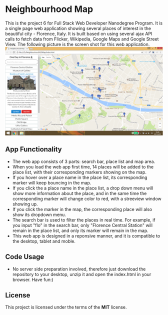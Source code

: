 # Neighbourhood Map
This is the project 6 for Full Stack Web Developer Nanodegree Program. It is a single page web application showing several places of interest in the beautiful city - Florence, Italy. It is built based on using several ajax API calls to fetch data from Flicker, Wikipedia, Google Maps and Google Street View. The following picture is the screen shot for this web application.
![alt tag](https://github.com/BurningWish/FSND-P6-Neighbourhood-Map/blob/master/img/example.png)

## App Functionality
- The web app consists of 3 parts: search bar, place list and map area.
- When you load the web app first time, 14 places will be added to the place list, with their corresponding markers showing on the map.
- If you hover over a place name in the place list, its corresponding marker will keep bouncing in the map.
- If you click the a place name in the place list, a drop down menu will show more information about the place, and in the same time the corresponding marker will change color to red, with a streeview window showing up.
- If you click the marker in the map, the corresponding place will also show its dropdown menu.
- The search bar is used to filter the places in real time. For example, if you input "flo" in the search bar, only "Florence Central Station" will remain in the place list, and only its marker will remain in the map.
- This web app is designed in a reponsive manner, and it is compatible to the desktop, tablet and moble.

## Code Usage
- No server side preparation involved, therefore just download the repository to your desktop, unzip it and open the index.html in your browser. Have fun:)

## License
This project is licensed under the terms of the **MIT** license.